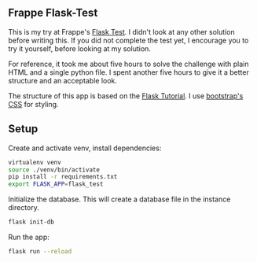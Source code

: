 ## Frappe Flask-Test

This is my try at Frappe's [Flask Test](https://frappe.io/flask-test). I didn't look at any other solution before writing this. If you did not complete the test yet, I encourage you to try it yourself, before looking at my solution. 

For reference, it took me about five hours to solve the challenge with plain HTML and a single python file. I spent another five hours to give it a better structure and an acceptable look.

The structure of this app is based on the [Flask Tutorial](https://flask.palletsprojects.com/en/1.1.x/tutorial/). I use [bootstrap's CSS](https://getbootstrap.com/docs/4.4/getting-started/introduction/#css) for styling.

## Setup

Create and activate venv, install dependencies:

```bash
virtualenv venv
source ./venv/bin/activate
pip install -r requirements.txt
export FLASK_APP=flask_test
```

Initialize the database. This will create a database file in the instance directory.

```bash
flask init-db
```

Run the app:

```bash
flask run --reload
```

